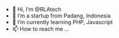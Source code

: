 - 👋 Hi, I’m @RLAtech
- 👀 I’m a startup from Padang, Indonesia
- 🌱 I’m currently learning PHP, Javascript
- 📫 How to reach me ...

<!---
RLAtech/RLAtech is a ✨ special ✨ repository because its `README.md` (this file) appears on your GitHub profile.
You can click the Preview link to take a look at your changes.
--->
